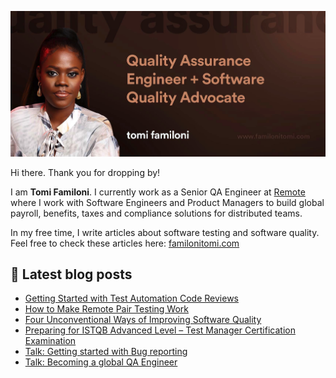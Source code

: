 ![Banner image for Tomi-Familoni GitHub profile](images/github_banner_image_tomi.jpg)

Hi there. Thank you for dropping by!

I am **Tomi Familoni**. I currently work as a Senior QA  Engineer at [Remote](https://remote.com/) where I work with Software Engineers and Product Managers to build global payroll, benefits, taxes and compliance solutions for distributed teams.

In my free time, I write articles about software testing and software quality. Feel free to check these articles here: [familonitomi.com](https://familonitomi.com/)

## :notebook: Latest blog posts
<!-- BLOG-POST-LIST:START -->
- [Getting Started with Test Automation Code Reviews](https://familonitomi.com/2021/11/getting-started-with-test-automation-code-reviews/)
- [How to Make Remote Pair Testing Work](https://familonitomi.com/2021/03/how-to-make-remote-pair-testing-work/)
- [Four Unconventional Ways of Improving Software Quality](https://familonitomi.com/2021/06/four-unconventional-ways-of-improving-software-quality/)
- [Preparing for ISTQB Advanced Level – Test Manager Certification Examination](https://familonitomi.com/2020/03/preparing-for-istqb-advanced-level-test-manager-certification-examination/)
- [Talk: Getting started with Bug reporting](https://familonitomi.com/2021/12/talk-becoming-a-global-qa-engineer/)
- [Talk: Becoming a global QA Engineer](https://familonitomi.com/2021/12/talk-getting-started-with-bug-reporting/)
<!-- BLOG-POST-LIST:END -->
